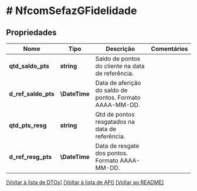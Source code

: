# # NfcomSefazGFidelidade

## Propriedades

Nome | Tipo | Descrição | Comentários
------------ | ------------- | ------------- | -------------
**qtd_saldo_pts** | **string** | Saldo de pontos do cliente na  data de referência. |
**d_ref_saldo_pts** | **\DateTime** | Data de aferição do saldo de pontos.  Formato AAAA-MM-DD. |
**qtd_pts_resg** | **string** | Qtd de pontos resgatados na  data de referência. |
**d_ref_resg_pts** | **\DateTime** | Data de resgate dos pontos.  Formato AAAA-MM-DD. |

[[Voltar à lista de DTOs]](../../README.md#models) [[Voltar à lista de API]](../../README.md#endpoints) [[Voltar ao README]](../../README.md)
